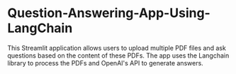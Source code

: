 # Question-Answering-App-Using-LangChain
This Streamlit application allows users to upload multiple PDF files and ask questions based on the content of these PDFs. The app uses the Langchain library to process the PDFs and OpenAI's API to generate answers.
